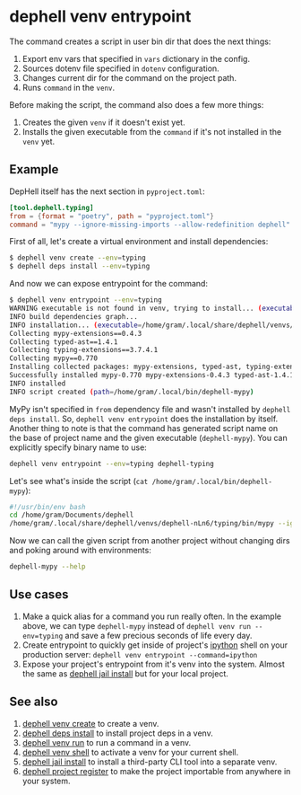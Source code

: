 # dephell venv entrypoint

The command creates a script in user bin dir that does the next things:

1. Export env vars that specified in `vars` dictionary in the config.
1. Sources dotenv file specified in `dotenv` configuration.
1. Changes current dir for the command on the project path.
1. Runs `command` in the `venv`.

Before making the script, the command also does a few more things:

1. Creates the given `venv` if it doesn't exist yet.
1. Installs the given executable from the `command` if it's not installed in the `venv` yet.

## Example

DepHell itself has the next section in `pyproject.toml`:

```toml
[tool.dephell.typing]
from = {format = "poetry", path = "pyproject.toml"}
command = "mypy --ignore-missing-imports --allow-redefinition dephell"
```

First of all, let's create a virtual environment and install dependencies:

```bash
$ dephell venv create --env=typing
$ dephell deps install --env=typing
```

And now we can expose entrypoint for the command:

```bash
$ dephell venv entrypoint --env=typing
WARNING executable is not found in venv, trying to install... (executable=mypy)
INFO build dependencies graph...
INFO installation... (executable=/home/gram/.local/share/dephell/venvs/dephell-nLn6/typing/bin/python3.8, packages=5)
Collecting mypy-extensions==0.4.3
Collecting typed-ast==1.4.1
Collecting typing-extensions==3.7.4.1
Collecting mypy==0.770
Installing collected packages: mypy-extensions, typed-ast, typing-extensions, mypy
Successfully installed mypy-0.770 mypy-extensions-0.4.3 typed-ast-1.4.1 typing-extensions-3.7.4.1
INFO installed
INFO script created (path=/home/gram/.local/bin/dephell-mypy)
```

MyPy isn't specified in `from` dependency file and wasn't installed by `dephell deps install`. So, `dephell venv entrypoint` does the installation by itself. Another thing to note is that the command has generated script name on the base of project name and the given executable (`dephell-mypy`). You can explicitly specify binary name to use:

```bash
dephell venv entrypoint --env=typing dephell-typing
```

Let's see what's inside the script (`cat /home/gram/.local/bin/dephell-mypy`):

```bash
#!/usr/bin/env bash
cd /home/gram/Documents/dephell
/home/gram/.local/share/dephell/venvs/dephell-nLn6/typing/bin/mypy --ignore-missing-imports --allow-redefinition dephell $@
```

Now we can call the given script from another project without changing dirs and poking around with environments:

```bash
dephell-mypy --help
```

## Use cases

1. Make a quick alias for a command you run really often. In the example above, we can type `dephell-mypy` instead of `dephell venv run --env=typing` and save a few precious seconds of life every day.
1. Create entrypoint to quickly get inside of project's [ipython](https://ipython.org/) shell on your production server: `dephell venv entrypoint --command=ipython`
1. Expose your project's entrypoint from it's venv into the system. Almost the same as [dephell jail install](cmd-jail-install) but for your local project.

## See also

1. [dephell venv create](cmd-venv-create) to create a venv.
1. [dephell deps install](cmd-deps-install) to install project deps in a venv.
1. [dephell venv run](cmd-venv-run) to run a command in a venv.
1. [dephell venv shell](cmd-venv-shell) to activate a venv for your current shell.
1. [dephell jail install](cmd-jail-install) to install a third-party CLI tool into a separate venv.
1. [dephell project register](cmd-project-register) to make the project importable from anywhere in your system.

